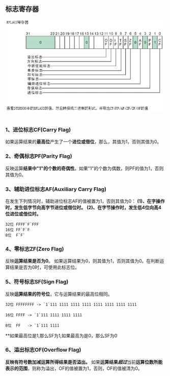 ## 标志寄存器

<div align="center"> <img src="../images/eflags//_1_eflags.png" width=""/> </div><br>

### 1、进位标志CF(Carry Flag)
如果运算结果的**最高位**产生了一个**进位或借位**，那么，其值为1，否则其值为0。

### 2、奇偶标志PF(Parity Flag)
反映运算**结果中"1"的个数的奇偶性**。如果"1"的个数为偶数，则PF的值为1，否则其值为0。

### 3、辅助进位标志AF(Auxiliary Carry Flag)
在发生下列情况时，辅助进位标志AF的值被置为1，否则其值为0：
**(1)、在字操作时，发生低字节向高字节进位或借位时。**
**(2)、在字节操作时，发生低4位向高4位进位或借位时。**

	32位 FFFF`F`FFF
	16位 FF`F`F
	8位  F`F`

### 4、零标志ZF(Zero Flag)
反映**运算结果是否为0**。
如果运算结果为0，则其值为1，否则其值为0。在判断运算结果是否为0时，可使用此标志位。

### 5、符号标志SF(Sign Flag)
反映**运算结果的符号位**，它与运算结果的最高位相同。

	32位 FFFFFFFF -> `1`111 1111 1111 1111 1111 1111 1111 1111

	16位 FFFF -> `1`111 1111 1111 1111

	8位  FF   -> `1`111 1111

**如果最高位是1,那么SF为1,如果最高为是0，那么SF为0

### 6、溢出标志OF(Overflow Flag)
**反映有符号数加减运算所得结果是否溢出。**
如果**运算结果*****超过***当前**运算位数所能表示的范围**，则称为溢出，OF的值被置为1，否则，OF的值被清为0。






